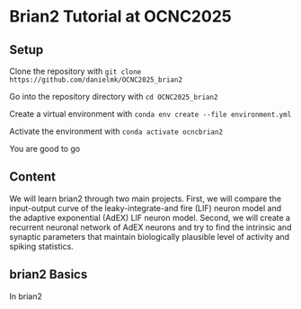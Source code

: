 # Brian2 Tutorial at OCNC2025
## Setup

Clone the repository with ```git clone https://github.com/danielmk/OCNC2025_brian2```

Go into the repository directory with ```cd OCNC2025_brian2```

Create a virtual environment with ```conda env create --file environment.yml```

Activate the environment with ```conda activate ocncbrian2```

You are good to go

## Content

We will learn brian2 through two main projects. First, we will compare the input-output curve of the leaky-integrate-and fire (LIF) neuron model and the adaptive exponential (AdEX) LIF neuron model. Second, we will create a recurrent neuronal network of AdEX neurons and try to find the intrinsic and synaptic parameters that maintain biologically plausible level of activity and spiking statistics.

## brian2 Basics

In brian2 